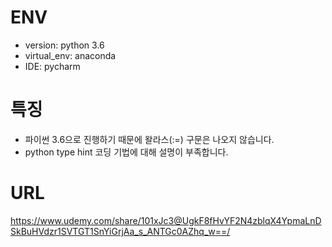 # ENV
- version: python 3.6
- virtual_env: anaconda 
- IDE: pycharm 

# 특징 
- 파이썬 3.6으로 진행하기 때문에 왈라스(:=) 구문은 나오지 않습니다. 
- python type hint 코딩 기법에 대해 설명이 부족합니다. 

# URL
https://www.udemy.com/share/101xJc3@UgkF8fHvYF2N4zblqX4YpmaLnDSkBuHVdzr1SVTGT1SnYiGrjAa_s_ANTGc0AZhq_w==/